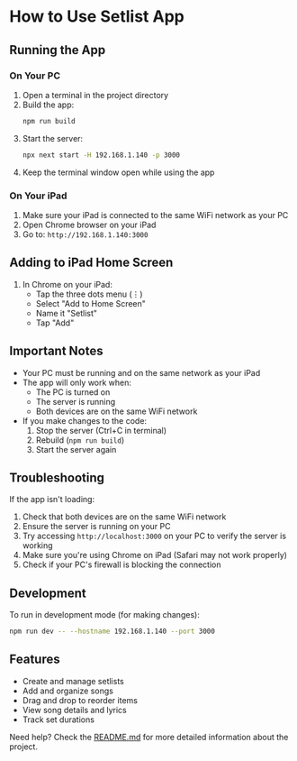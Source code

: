 # How to Use Setlist App

## Running the App

### On Your PC
1. Open a terminal in the project directory
2. Build the app:
   ```bash
   npm run build
   ```
3. Start the server:
   ```bash
   npx next start -H 192.168.1.140 -p 3000
   ```
4. Keep the terminal window open while using the app

### On Your iPad
1. Make sure your iPad is connected to the same WiFi network as your PC
2. Open Chrome browser on your iPad
3. Go to: `http://192.168.1.140:3000`

## Adding to iPad Home Screen
1. In Chrome on your iPad:
   - Tap the three dots menu (⋮)
   - Select "Add to Home Screen"
   - Name it "Setlist"
   - Tap "Add"

## Important Notes
- Your PC must be running and on the same network as your iPad
- The app will only work when:
  - The PC is turned on
  - The server is running
  - Both devices are on the same WiFi network
- If you make changes to the code:
  1. Stop the server (Ctrl+C in terminal)
  2. Rebuild (`npm run build`)
  3. Start the server again

## Troubleshooting
If the app isn't loading:
1. Check that both devices are on the same WiFi network
2. Ensure the server is running on your PC
3. Try accessing `http://localhost:3000` on your PC to verify the server is working
4. Make sure you're using Chrome on iPad (Safari may not work properly)
5. Check if your PC's firewall is blocking the connection

## Development
To run in development mode (for making changes):
```bash
npm run dev -- --hostname 192.168.1.140 --port 3000
```

## Features
- Create and manage setlists
- Add and organize songs
- Drag and drop to reorder items
- View song details and lyrics
- Track set durations

Need help? Check the [README.md](./README.md) for more detailed information about the project.
